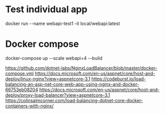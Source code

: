 # Test individual app
docker run --name webapi-test1 -it local/webapi:latest

# Docker compose
docker-compose up --scale webapi=4 --build


https://github.com/dotnet-labs/NginxLoadBalancer/blob/master/docker-compose.yml
https://docs.microsoft.com/en-us/aspnet/core/host-and-deploy/linux-nginx?view=aspnetcore-3.1
https://codeburst.io/load-balancing-an-asp-net-core-web-app-using-nginx-and-docker-66753eb08204
https://docs.microsoft.com/en-us/aspnet/core/host-and-deploy/proxy-load-balancer?view=aspnetcore-3.1
https://colinsalmcorner.com/load-balancing-dotnet-core-docker-containers-with-nginx/
